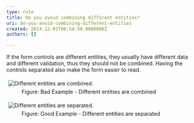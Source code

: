 ```yaml
---
type: rule
title: Do you avoid combining different entities?
uri: do-you-avoid-combining-different-entities
created: 2014-12-01T00:54:50.0000000Z
authors: []

---
```


 
If the form controls are different entities, they usually have different  data and different validation, thus they should not be combined.
                    Having the controls separated also make the form easier to read.
 <dl class="badImage"><dt>
      <img alt="Different entities are combined." src="http&#58;//www.ssw.com.au/ssw/Standards/Rules/Images/AvoidCombiningBad.gif" style="margin&#58;5px;">
   </dt><dd>Figure&#58; Bad Example - Different entities are combined</dd></dl><dl class="goodImage"><dt>
      <img alt="Different entities are separated." src="http&#58;//www.ssw.com.au/ssw/Standards/Rules/Images/AvoidCombiningGood.gif" style="margin&#58;5px;">
   </dt><dd>Figure&#58; Good Example - Different entities are separated</dd></dl>
